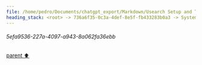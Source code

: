 ```yaml
---
file: /home/pedro/Documents/chatgpt_export/Markdown/Usearch Setup and Testing.md
heading_stack: <root> -> 736a6f35-0c3a-4def-8e5f-fb433283b0a3 -> System -> 7e1fc11a-385d-4641-83a5-24bcd0f772a6 -> System -> aaa28f28-7a3d-4adc-9c31-2e24b825ee2c -> User -> 431e417f-ba17-4c71-8651-4bb4fc005b8a -> Assistant -> 5efa9536-227a-4097-a943-8a062fa36ebb
---
```

###### 5efa9536-227a-4097-a943-8a062fa36ebb
[parent ⬆️](#431e417f-ba17-4c71-8651-4bb4fc005b8a)
